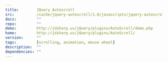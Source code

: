 ```yaml
---
title:        JQuery Autoscroll
src:          /cache/jquery-autoscroll/1.0/javascripts/jquery-autoscroll.js
docs:         ""
repo:         ""
demo:         http://jdsharp.us/jQuery/plugins/AutoScroll/demo.php
home:         http://jdsharp.us/jQuery/plugins/AutoScroll/
version:      ""
tags:         [scrolling, animation, mouse wheel]
description:  ""
dependencies: ""
---
```


